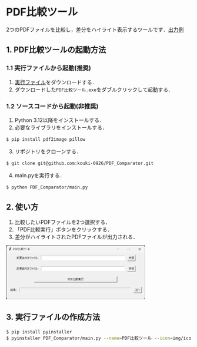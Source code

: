# PDF比較ツール
2つのPDFファイルを比較し，差分をハイライト表示するツールです．[出力例](./sample/new__old.pdf)

## 1. PDF比較ツールの起動方法
### 1.1 実行ファイルから起動(推奨)
1. [実行ファイル](https://github.com/kouki-0926/PDF_Comparator/raw/refs/heads/master/dist/PDF比較ツール.exe)をダウンロードする．
2. ダウンロードした`PDF比較ツール.exe`をダブルクリックして起動する．

### 1.2 ソースコードから起動(非推奨)
1. Python 3.12以降をインストールする．
2. 必要なライブラリをインストールする．
```sh
$ pip install pdf2image pillow
```
3. リポジトリをクローンする．
```sh
$ git clone git@github.com:kouki-0926/PDF_Comparator.git
```
4. main.pyを実行する．
```sh
$ python PDF_Comparator/main.py
```

## 2. 使い方
1. 比較したいPDFファイルを2つ選択する．
2. 「PDF比較実行」ボタンをクリックする．
3. 差分がハイライトされたPDFファイルが出力される．
<img src="./img/screenshot.png" width="75%">

## 3. 実行ファイルの作成方法
```sh
$ pip install pyinstaller
$ pyinstaller PDF_Comparator/main.py --name=PDF比較ツール --icon=img/icon.png --onefile --noconsole
```
